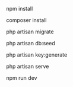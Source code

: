 <p>npm install</p>
<p>composer install</p>
<p>php artisan migrate</p>
<p>php artisan db:seed</p>
<p>php artisan key:generate</p>
<p>php artisan serve</p>
<p>npm run dev</p>
